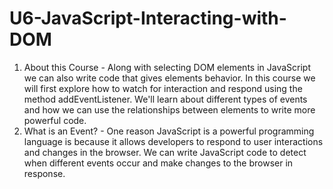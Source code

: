 # U6-JavaScript-Interacting-with-DOM

1.  About this Course - Along with selecting DOM elements in JavaScript we can also write code that gives elements behavior. In this course we will first explore how to watch for interaction and respond using the method addEventListener. We'll learn about different types of events and how we can use the relationships between elements to write more powerful code.
2. What is an Event? - One reason JavaScript is a powerful programming language is because it allows developers to respond to user interactions and changes in the browser. We can write JavaScript code to detect when different events occur and make changes to the browser in response.